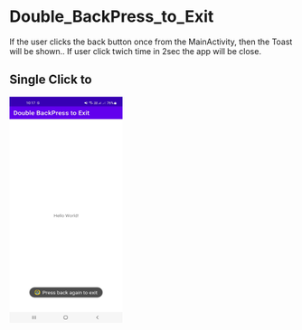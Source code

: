 # Double_BackPress_to_Exit

If the user clicks the back button once from the MainActivity, then the Toast will be shown.. If user click twich time in 2sec the app will be close.


## Single Click to
<img src="/image/ss.jpg" alt="Example Image" width="200" height="400">
